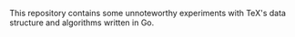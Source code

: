 This repository contains some unnoteworthy experiments with TeX's data structure and algorithms written in Go.

